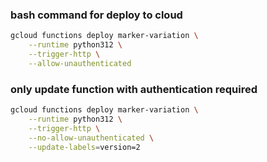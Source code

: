 ### bash command for deploy to cloud
```bash
gcloud functions deploy marker-variation \
    --runtime python312 \
    --trigger-http \
    --allow-unauthenticated
```

### only update function with authentication required
```bash
gcloud functions deploy marker-variation \
    --runtime python312 \
    --trigger-http \
    --no-allow-unauthenticated \
    --update-labels=version=2
```